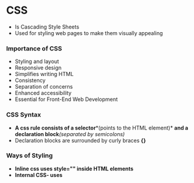 # **CSS**

* Is Cascading Style Sheets
* Used for styling web pages to make them visually appealing

### 

### **Importance of CSS**

* Styling and layout
* Responsive design
* Simplifies writing HTML
* Consistency
* Separation of concerns
* Enhanced accessibility
* Essential for Front-End Web Development



### **CSS Syntax**

* **A css rule consists of a selector***(points to the HTML element)* <b>and a declaration block</b>*(separated by semicolons)*
* Declaration blocks are surrounded by curly braces **{}**



### **Ways of Styling**

* **Inline css uses style="" inside HTML elements**
* **Internal CSS- uses <style> tag on the head tag**
* **External CSS- use the <link> tag**



### **Best Practices**

* **Use external css for most projects**
* **Avoid using inline CSS**
* **You can use internal css for one page projects**



### **CSS Selectors**

* **Are patterns used to identify the HTML elements**
* **class selectors- Can be shared by multiple elements**
* **ID selector - Belongs to only one element**
* **Type/Element selector**
* **Universal Selector**



### **Color**

* **Adds color to text**
* **Opacity**
* **rgb- red, green, and blue**
* **Hex- use 0-9 and A-F> Start with #**
* **HSL-  Hue, saturation and light**
* **rgba- red, green, blue, and alpha parameter for opacity**
* **Transparent value**



### **CSS Back-ground properties**

* **background-color - adds a solid color**
* **background-image - adds an image as the page background**
* **background-position - Positions the image - top/bottom**
* **background-size - auto, cover, contain**
* background-shorthand



### **CSS Gradients**

* **Applied using the backround or background-image**
* **Linear gradient**
* **repeating-linear-gradient**
* **radial-gradient**
* **Conic-gradient**



**CSS Text Formatting**

* **Color property**
* **text-align- for horizontal allinment - left, right, center, justified,** 
* **text-align-last**
* **text-transform - none, capitalize, uppercase, lowercase**
* **text-decoration- line, color, style, thickness**
* **text-indent- indnts the first line of a paragraph**
* **line-height- distance btwn text must be unit less**
* **word-spacing- space between words**



